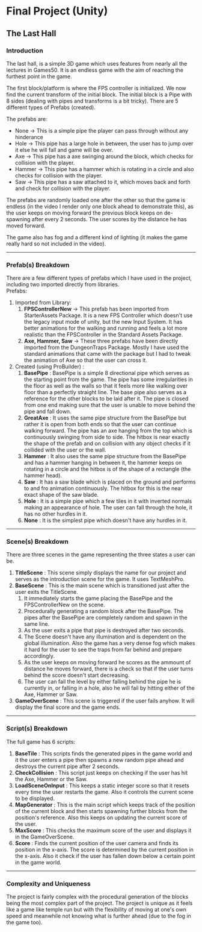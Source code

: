# Final Project (Unity)
## The Last Hall
### Introduction
The last hall, is a simple 3D game which uses features from nearly all the lectures in Games50. It is an endless game with the aim of reaching the furthest point in the game.

The first block/platform is where the FPS controller is initialized. We now find the current transform of the initial block. The initial block is a Pipe with 8 sides (dealing with pipes and transforms is a bit tricky). There are 5 different types of Prefabs (created).

The prefabs are:
- None -> This is a simple pipe the player can pass through without any hinderance
- Hole -> This pipe has a large hole in between, the user has to jump over it else he will fall and game will be over.
- Axe -> This pipe has a axe swinging around the block, which checks for collision with the player.
- Hammer -> This pipe has a hammer which is rotating in a circle and also checks for collision with the player.
- Saw -> This pipe has a saw attached to it, which moves back and forth and check for collision with the player.

The prefabs are randomly loaded one after the other so that the game is endless (in the video I render only one block ahead to demonstrate this), as the user keeps on moving forward the previous block keeps on de-spawning after every 2 seconds. The user scores by the distance he has moved forward.

The game also has fog and a different kind of lighting (it makes the game really hard so not included in the video).

----
### Prefab(s) Breakdown
There are a few different types of prefabs which I have used in the project, including two imported directly from libraries. <br>
Prefabs:
1. Imported from Library:
    1. **FPSControllerNew** -> This prefab has been imported from StarterAssets Package. It is a new FPS Controller which doesn't use the legacy input mode of unity, but the new Input System. It has better animations for the walking and running and feels a lot more realistic than the FPSController in the Standard Assets Package.
    2. **Axe, Hammer, Saw** -> These three prefabs have been directly imported from the DungeonTraps Package. Mostly I have used the standard animations that came with the package but I had to tweak the animation of Axe so that the user can cross it.
2. Created (using ProBuilder) :
    1. **BasePipe** : BasePipe is a simple 8 directional pipe which serves as the starting point from the game. The pipe has some irregularities in the floor as well as the walls so that it feels more like walking over floor than a perfectly straight line. The base pipe also serves as a reference for the other blocks to be laid after it. The pipe is closed from one end making sure that the user is unable to move behind the pipe and fall down.
    2. **GreatAxe** : It uses the same pipe structure from the BasePipe but rather it is open from both ends so that the user can continue walking forward. The pipe has an axe hanging from the top which is continuously swinging from side to side. The hitbox is near exactly the shape of the prefab and on collision with any object checks if it collided with the user or the wall.
    3. **Hammer** : It also uses the same pipe structure from the BasePipe and has a hammer hanging in between it, the hammer keeps on rotating in a circle and the hitbox is of the shape of a rectangle (the hammer head).
    4. **Saw** : It has a saw blade which is placed on the ground and performs to and fro animation continuously. The hitbox for this is the near exact shape of the saw blade.
    5. **Hole** : It is a simple pipe which a few tiles in it with inverted normals making an appearance of hole. The user can fall through the hole, it has no other hurdles in it.
    6. **None** : It is the simplest pipe which doesn't have any hurdles in it.

----
### Scene(s) Breakdown
There are three scenes in the game representing the three states a user can be.
1. **TitleScene** : This scene simply displays the name for our project and serves as the introduction scene for the game. It uses TextMeshPro.
2. **BaseScene** : This is the main scene which is transitioned just after the user exits the TitleScene. 
    1. It immediately starts the game placing the BasePipe and the FPSControllerNew on the scene.
    2. Procedurally generating a random block after the BasePipe. The pipes after the BasePipe are completely random and spawn in the same line.
    3. As the user exits a pipe that pipe is destroyed after two seconds.
    4. The Scene doesn't have any illumination and is dependent on the global illumination. Also the game has a very dense fog which makes it hard for the user to see the traps from far behind and prepare accordingly. 
    5. As the user keeps on moving forward he scores as the ammount of distance he moves forward, there is a check so that if the user turns behind the score doesn't start decreasing.
    6. The user can fail the level by either falling behind the pipe he is currently in, or falling in a hole, also he will fail by hitting either of the Axe, Hammer or Saw.
3. **GameOverScene** : This scene is triggered if the user fails anyhow. It will display the final score and the game ends.

----
### Script(s) Breakdown
The full game has 6 scripts:
1. **BaseTile** : This scripts finds the generated pipes in the game world and it the user enters a pipe then spawns a new random pipe ahead and destroys the current pipe after 2 seconds.
2. **CheckCollision** : This script just keeps on checking if the user has hit the Axe, Hammer or the Saw.
3. **LoadSceneOnInput** : This keeps a static integer score so that it resets every time the user restarts the game. Also it controls the current scene to be displayed.
4. **MapGenerator** : This is the main script which keeps track of the position of the current block and then starts spawning further blocks from the position's reference. Also this keeps on updating the current score of the user.
5. **MaxScore** : This checks the maximum score of the user and displays it in the GameOverScene.
6. **Score** : Finds the current position of the user camera and finds its position in the x-axis. The score is determined by the current position in the x-axis. Also it check if the user has fallen down below a certain point in the game world.

----
### Complexity and Uniqueness
The project is fairly complex with the procedural generation of the blocks being the most complex part of the project.
The project is unique as it feels like a game like temple run but with the flexibility of moving at one's own speed and meanwhile not knowing what is further ahead (due to the fog in the game too).
